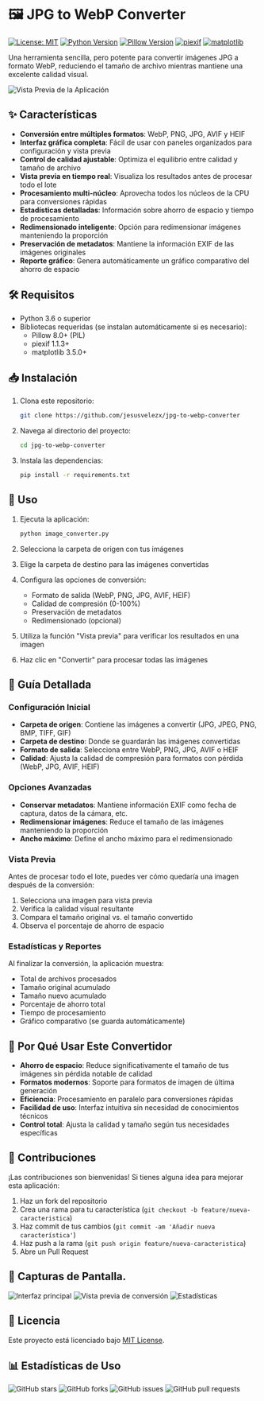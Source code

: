 # 🖼️ JPG to WebP Converter

[![License: MIT](https://img.shields.io/badge/License-MIT-yellow.svg)](https://opensource.org/licenses/MIT)
[![Python Version](https://img.shields.io/badge/python-3.6+-blue.svg)](https://www.python.org/downloads/)
[![Pillow Version](https://img.shields.io/badge/Pillow-8.0+-green.svg)](https://python-pillow.org/)
[![piexif](https://img.shields.io/badge/piexif-1.1.3+-orange.svg)](https://pypi.org/project/piexif/)
[![matplotlib](https://img.shields.io/badge/matplotlib-3.5.0+-red.svg)](https://matplotlib.org/)

Una herramienta sencilla, pero potente para convertir imágenes JPG a formato WebP, reduciendo el tamaño de archivo mientras mantiene una excelente calidad visual.

![Vista Previa de la Aplicación](https://github.com/jesusvelezx/jpg-to-webp-converter)

## ✨ Características

- **Conversión entre múltiples formatos**: WebP, PNG, JPG, AVIF y HEIF
- **Interfaz gráfica completa**: Fácil de usar con paneles organizados para configuración y vista previa
- **Control de calidad ajustable**: Optimiza el equilibrio entre calidad y tamaño de archivo
- **Vista previa en tiempo real**: Visualiza los resultados antes de procesar todo el lote
- **Procesamiento multi-núcleo**: Aprovecha todos los núcleos de la CPU para conversiones rápidas
- **Estadísticas detalladas**: Información sobre ahorro de espacio y tiempo de procesamiento
- **Redimensionado inteligente**: Opción para redimensionar imágenes manteniendo la proporción
- **Preservación de metadatos**: Mantiene la información EXIF de las imágenes originales
- **Reporte gráfico**: Genera automáticamente un gráfico comparativo del ahorro de espacio

## 🛠️ Requisitos

- Python 3.6 o superior
- Bibliotecas requeridas (se instalan automáticamente si es necesario):
  - Pillow 8.0+ (PIL)
  - piexif 1.1.3+
  - matplotlib 3.5.0+

## 📥 Instalación

1. Clona este repositorio:
   ```bash
   git clone https://github.com/jesusvelezx/jpg-to-webp-converter
   ```

2. Navega al directorio del proyecto:
   ```bash
   cd jpg-to-webp-converter
   ```

3. Instala las dependencias:
   ```bash
   pip install -r requirements.txt
   ```

## 🚀 Uso

1. Ejecuta la aplicación:
   ```bash
   python image_converter.py
   ```

2. Selecciona la carpeta de origen con tus imágenes

3. Elige la carpeta de destino para las imágenes convertidas

4. Configura las opciones de conversión:
   - Formato de salida (WebP, PNG, JPG, AVIF, HEIF)
   - Calidad de compresión (0-100%)
   - Preservación de metadatos
   - Redimensionado (opcional)

5. Utiliza la función "Vista previa" para verificar los resultados en una imagen

6. Haz clic en "Convertir" para procesar todas las imágenes

## 📖 Guía Detallada

### Configuración Inicial

- **Carpeta de origen**: Contiene las imágenes a convertir (JPG, JPEG, PNG, BMP, TIFF, GIF)
- **Carpeta de destino**: Donde se guardarán las imágenes convertidas
- **Formato de salida**: Selecciona entre WebP, PNG, JPG, AVIF o HEIF
- **Calidad**: Ajusta la calidad de compresión para formatos con pérdida (WebP, JPG, AVIF, HEIF)

### Opciones Avanzadas

- **Conservar metadatos**: Mantiene información EXIF como fecha de captura, datos de la cámara, etc.
- **Redimensionar imágenes**: Reduce el tamaño de las imágenes manteniendo la proporción
- **Ancho máximo**: Define el ancho máximo para el redimensionado

### Vista Previa

Antes de procesar todo el lote, puedes ver cómo quedaría una imagen después de la conversión:

1. Selecciona una imagen para vista previa
2. Verifica la calidad visual resultante
3. Compara el tamaño original vs. el tamaño convertido
4. Observa el porcentaje de ahorro de espacio

### Estadísticas y Reportes

Al finalizar la conversión, la aplicación muestra:

- Total de archivos procesados
- Tamaño original acumulado
- Tamaño nuevo acumulado
- Porcentaje de ahorro total
- Tiempo de procesamiento
- Gráfico comparativo (se guarda automáticamente)

## 🎯 Por Qué Usar Este Convertidor

- **Ahorro de espacio**: Reduce significativamente el tamaño de tus imágenes sin pérdida notable de calidad
- **Formatos modernos**: Soporte para formatos de imagen de última generación
- **Eficiencia**: Procesamiento en paralelo para conversiones rápidas
- **Facilidad de uso**: Interfaz intuitiva sin necesidad de conocimientos técnicos
- **Control total**: Ajusta la calidad y tamaño según tus necesidades específicas

## 👥 Contribuciones

¡Las contribuciones son bienvenidas! Si tienes alguna idea para mejorar esta aplicación:

1. Haz un fork del repositorio
2. Crea una rama para tu característica (`git checkout -b feature/nueva-caracteristica`)
3. Haz commit de tus cambios (`git commit -am 'Añadir nueva característica'`)
4. Haz push a la rama (`git push origin feature/nueva-caracteristica`)
5. Abre un Pull Request

## 📱 Capturas de Pantalla.

![Interfaz principal](https://raw.githubusercontent.com/jesusvelezx/jpg-to-webp-converter/main/screenshots/main-ui.png)
![Vista previa de conversión](https://raw.githubusercontent.com/jesusvelezx/jpg-to-webp-converter/main/screenshots/preview.png)
![Estadísticas](https://raw.githubusercontent.com/jesusvelezx/jpg-to-webp-converter/main/screenshots/stats.png)

## 📝 Licencia

Este proyecto está licenciado bajo [MIT License](LICENSE).

## 📊 Estadísticas de Uso

![GitHub stars](https://img.shields.io/github/stars/jesusvelezx/jpg-to-webp-converter?style=social)
![GitHub forks](https://img.shields.io/github/forks/jesusvelezx/jpg-to-webp-converter?style=social)
![GitHub issues](https://img.shields.io/github/issues/jesusvelezx/jpg-to-webp-converter)
![GitHub pull requests](https://img.shields.io/github/issues-pr/jesusvelezx/jpg-to-webp-converter)